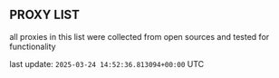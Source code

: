 ## PROXY LIST

all proxies in this list were collected from open sources and tested for functionality

last update: `2025-03-24 14:52:36.813094+00:00` UTC